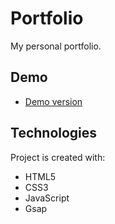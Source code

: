 # Portfolio
My personal portfolio.

## Demo
* [Demo version](https://aleksandercie.github.io/Portfolio/)
## Technologies

Project is created with:
* HTML5
* CSS3
* JavaScript
* Gsap
